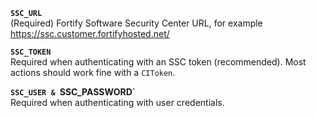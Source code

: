 **`SSC_URL`**    
(Required) Fortify Software Security Center URL, for example https://ssc.customer.fortifyhosted.net/

**`SSC_TOKEN`**   
Required when authenticating with an SSC token (recommended). Most actions should work fine with a `CIToken`.

**`SSC_USER & `SSC_PASSWORD`**   
Required when authenticating with user credentials.